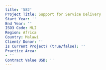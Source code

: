 ```yaml
---
title: '582'
Project Title: Support for Service Delivery
Start Year: ''
End Year: ''
ISO3 Code: MLI
Region: Africa
Country: Malawi
Client/ Donor: ''
Is Current Project? (true/false): ''
Practice Area:
- ''
Contract Value USD: ''
---
```


